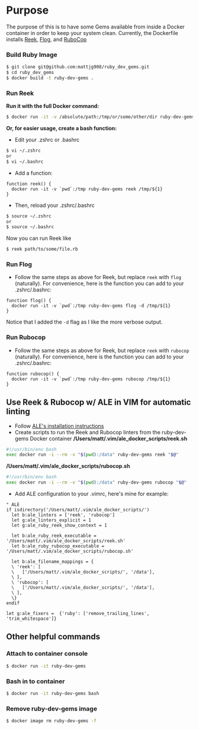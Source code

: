 # Purpose
The purpose of this is to have some Gems available from inside a Docker container in order to keep your
system clean. Currently, the Dockerfile installs [Reek](https://github.com/troessner/reek "Reek's Github"),
[Flog](https://github.com/seattlerb/flog "Flog's Github"),  and [RuboCop](https://rubocop.org/)
### Build Ruby Image
```bash
$ git clone git@github.com:mattjg908/ruby_dev_gems.git
$ cd ruby_dev_gems
$ docker build -t ruby-dev-gems .
```
### Run Reek
**Run it with the full Docker command:**
```bash
$ docker run -it -v /absolute/path:/tmp/or/some/other/dir ruby-dev-gems reek /tmp/or/some/other/dir/whatever.rb
```
**Or, for easier usage, create a bash function:**
- Edit your .zshrc or .bashrc
```bash
$ vi ~/.zshrc
or
$ vi ~/.bashrc
```
- Add a function:
```vi
function reek() {
  docker run -it -v `pwd`:/tmp ruby-dev-gems reek /tmp/${1}
}
```
- Then, reload your .zshrc/.bashrc
```bash
$ source ~/.zshrc
or
$ source ~/.bashrc
```
Now you can run Reek like
```bash
$ reek path/to/some/file.rb
```

### Run Flog
- Follow the same steps as above for Reek, but replace `reek` with `flog` (naturally).
For convenience, here is the function you can add to your .zshrc/.bashrc:
```vi
function flog() {
  docker run -it -v `pwd`:/tmp ruby-dev-gems flog -d /tmp/${1}
}
```
Notice that I added the `-d` flag as I like the more verbose output.

### Run Rubocop
- Follow the same steps as above for Reek, but replace `reek` with `rubocop` (naturally).
For convenience, here is the function you can add to your .zshrc/.bashrc:
```vi
function rubocop() {
  docker run -it -v `pwd`:/tmp ruby-dev-gems rubocop /tmp/${1}
}
```

## Use Reek & Rubocop w/ ALE in VIM for automatic linting
- Follow [ALE's installation instructions](https://github.com/dense-analysis/ale#installation-with-vim-plug "ALE's Github")
- Create scripts to run the Reek and Rubocop linters from the ruby-dev-gems Docker container
**/Users/matt/.vim/ale_docker_scripts/reek.sh**
```bash
#!/usr/bin/env bash
exec docker run -i --rm -v "$(pwd):/data" ruby-dev-gems reek "$@"
```
**/Users/matt/.vim/ale_docker_scripts/rubocop.sh**
```bash
#!/usr/bin/env bash
exec docker run -i --rm -v "$(pwd):/data" ruby-dev-gems rubocop "$@"
```
- Add ALE configuration to your .vimrc, here's mine for example:
```vi
" ALE
if isdirectory('/Users/matt/.vim/ale_docker_scripts/')
  let b:ale_linters = ['reek', 'rubocop']
  let g:ale_linters_explicit = 1
  let g:ale_ruby_reek_show_context = 1

  let b:ale_ruby_reek_executable = '/Users/matt/.vim/ale_docker_scripts/reek.sh'
  let b:ale_ruby_rubocop_executable = '/Users/matt/.vim/ale_docker_scripts/rubocop.sh'

  let b:ale_filename_mappings = {
  \ 'reek': [
  \   ['/Users/matt/.vim/ale_docker_scripts/', '/data'],
  \ ],
  \ 'rubocop': [
  \   ['/Users/matt/.vim/ale_docker_scripts/', '/data'],
  \ ],
  \}
endif

let g:ale_fixers =  {'ruby': ['remove_trailing_lines', 'trim_whitespace']}
```

## Other helpful commands

### Attach to container console
```bash
$ docker run -it ruby-dev-gems
```
### Bash in to container
```bash
$ docker run -it ruby-dev-gems bash
```
### Remove ruby-dev-gems image
```bash
$ docker image rm ruby-dev-gems -f
```
